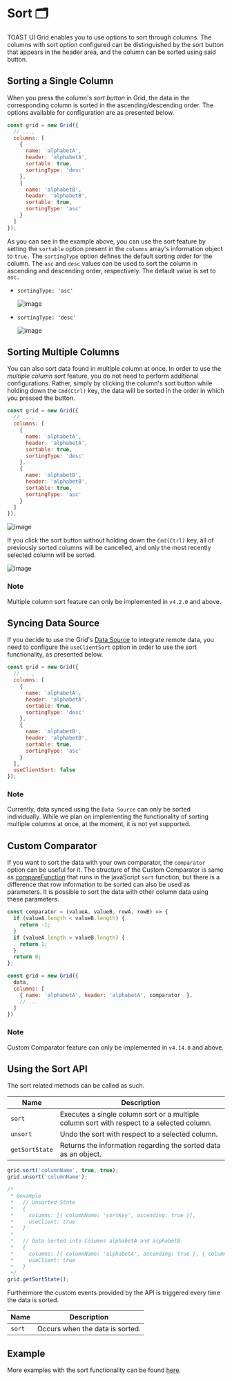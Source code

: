 # Sort 🗂

TOAST UI Grid enables you to use options to sort through columns. The columns with sort option configured can be distinguished by the sort button that appears in the header area, and the column can be sorted using said button.

## Sorting a Single Column

When you press the column's *sort button* in Grid, the data in the corresponding column is sorted in the ascending/descending order. The options available for configuration are as presented below. 

```js
const grid = new Grid({
  // ...,
  columns: [
    {
      name: 'alphabetA',
      header: 'alphabetA',
      sortable: true,
      sortingType: 'desc'
    },
    {
      name: 'alphabetB',
      header: 'alphabetB',
      sortable: true,
      sortingType: 'asc'
    }
  ]
});
```

As you can see in the example above, you can use the sort feature by setting the `sortable` option present in the `columns` array's information object to `true.` The `sortingType` option defines the default sorting order for the column. The `asc` and `desc` values can be used to sort the column in ascending and descending order, respectively. The default value is set to `asc.`

* `sortingType: 'asc'`

  ![image](https://user-images.githubusercontent.com/37766175/64319913-667fc780-cff8-11e9-81ab-4b5d25449816.gif)
  
* `sortingType: 'desc'`

  ![image](https://user-images.githubusercontent.com/37766175/64319941-6da6d580-cff8-11e9-9028-cfceb9386a79.gif)


## Sorting Multiple Columns

You can also sort data found in multiple column at once. In order to use the *multiple column sort* feature, you do not need to perform additional configurations. Rather, simply by clicking the column's sort button while holding down the `Cmd(Ctrl)` key, the data will be sorted in the order in which you pressed the button. 

```js
const grid = new Grid({
  // ...,
  columns: [
    {
      name: 'alphabetA',
      header: 'alphabetA',
      sortable: true,
      sortingType: 'desc'
    },
    {
      name: 'alphabetB',
      header: 'alphabetB',
      sortable: true,
      sortingType: 'asc'
    }
  ]
});
```


![image](https://user-images.githubusercontent.com/37766175/64319568-abefc500-cff7-11e9-90c8-3a386dd7b7fa.gif)

If you click the sort button without holding down the `Cmd(Ctrl)` key, all of previously sorted columns will be cancelled, and only the most recently selected column will be sorted. 

![image](https://user-images.githubusercontent.com/37766175/64320470-954a6d80-cff9-11e9-977b-9cb1421b0a7c.gif)

### Note

Multiple column sort feature can only be implemented in `v4.2.0` and above. 

## Syncing Data Source
If you decide to use the Grid's [Data Source](https://github.com/nhn/tui.grid/blob/master/packages/toast-ui.grid/docs/en/data-source.md) to integrate remote data, you need to configure the `useClientSort` option in order to use the sort functionality, as presented below. 

```js
const grid = new Grid({
  // ...,
  columns: [
    {
      name: 'alphabetA',
      header: 'alphabetA',
      sortable: true,
      sortingType: 'desc'
    },
    {
      name: 'alphabetB',
      header: 'alphabetB',
      sortable: true,
      sortingType: 'asc'
    }
  ],
  useClientSort: false
});
```

### Note

Currently, data synced using the `Data Source` can only be sorted individually. While we plan on implementing the functionality of sorting multiple columns at once, at the moment, it is not yet supported. 


## Custom Comparator

If you want to sort the data with your own comparator, the `comparator` option can be useful for it. 
The structure of the Custom Comparator is same as [compareFunction](https://developer.mozilla.org/en-US/docs/Web/JavaScript/Reference/Global_Objects/Array/sort) that runs in the javaScript `sort` function, but there is a difference that row information to be sorted can also be used as parameters. It is possible to sort the data with other column data using these parameters.

```js
const comparator = (valueA, valueB, rowA, rowB) => {
  if (valueA.length < valueB.length) {
    return -1;
  }
  if (valueA.length > valueB.length) {
    return 1;
  }
  return 0;
};

const grid = new Grid({
  data,
  columns: [
    { name: 'alphabetA', header: 'alphabetA', comparator  },
    // ...
  ]
})
```

### Note

Custom Comparator feature can only be implemented in `v4.14.0` and above. 

## Using the Sort API

The sort related methods can be called as such. 

| Name | Description |
| --- | --- |
| `sort` | Executes a single column sort or a multiple column sort with respect to a selected column. |
| `unsort` | Undo the sort with respect to a selected column. |
| `getSortState` | Returns the information regarding the sorted data as an object. |


```js
grid.sort('columnName', true, true);
grid.unsort('columnName');

/* 
 * @example
 *   // Unsorted State
 *   {
 *     columns: [{ columnName: 'sortKey', ascending: true }],
 *     useClient: true
 *   } 
 * 
 *   // Data Sorted into Columns alphabetA and alphabetB
 *   {
 *     columns: [{ columnName: 'alphabetA', ascending: true }, { columnName: 'alphabetB', ascending: false }],
 *     useClient: true
 *   }
 */
grid.getSortState();

```

Furthermore the custom events provided by the API is triggered every time the data is sorted.

| Name | Description |
| --- | --- |
| `sort` | Occurs when the data is sorted. |

## Example

More examples with the sort functionality can be found [here](http://nhn.github.io/tui.grid/latest/tutorial-example19-sort).